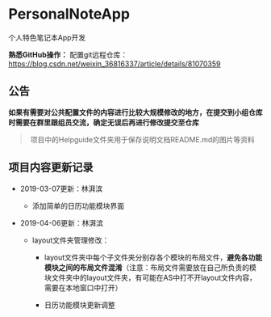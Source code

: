 # PersonalNoteApp
个人特色笔记本App开发


**熟悉GitHub操作：**
配置git远程仓库：https://blog.csdn.net/weixin_36816337/article/details/81070359

## 公告

​	**如果有需要对公共配置文件的内容进行比较大规模修改的地方，在提交到小组仓库时需要在群里跟组员交流，确定无误后再进行修改提交至仓库**

> ​	项目中的Helpguide文件夹用于保存说明文档README.md的图片等资料

## 项目内容更新记录

- 2019-03-07更新：林湃滨

  - 添加简单的日历功能模块界面

- 2019-04-06更新：林湃滨

  - layout文件夹管理修改：

    - layout文件夹中每个子文件夹分别存各个模块的布局文件，**避免各功能模块之间的布局文件混淆**（注意：布局文件需要放在自己所负责的模块文件夹中的layout文件夹，有可能在AS中打不开layout文件内容，需要在本地窗口中打开）

      

    - 日历功能模块更新调整